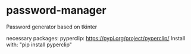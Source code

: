 # password-manager
Password generator based on tkinter

necessary packages:
pyperclip: https://pypi.org/project/pyperclip/
Install with: "pip install pyperclip"
